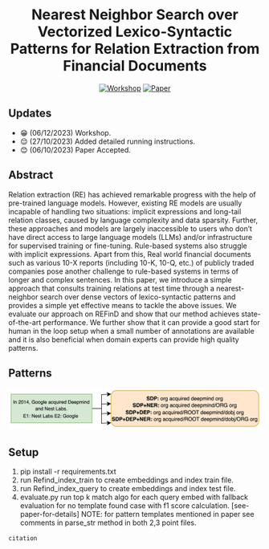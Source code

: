 

<div align="center">

# Nearest Neighbor Search over Vectorized Lexico-Syntactic Patterns for Relation Extraction from Financial Documents


[![Workshop](https://img.shields.io/badge/PAN_DL-2023-blue)](https://pan-dl.github.io/2023/about)
[![Paper](https://img.shields.io/badge/paper-pdf-red)](https://arxiv.org/abs/2207.08150)

</div>

## Updates
- :grin: (06/12/2023) Workshop.
- :relieved: (27/10/2023) Added detailed running instructions.
- :blush: (06/10/2023) Paper Accepted.

## Abstract

Relation extraction (RE) has achieved remarkable progress with the help of pre-trained language models. However, existing RE models are usually incapable of handling two situations: implicit expressions and long-tail relation classes, caused by language complexity and data sparsity. Further, these approaches and models are largely inaccessible to users who don’t have direct access to large language models (LLMs) and/or infrastructure for supervised training or fine-tuning. Rule-based systems also struggle with implicit expressions. Apart from this, Real world financial documents such as various 10-X reports (including 10-K, 10-Q, etc.) of publicly traded companies pose another challenge to rule-based systems in terms of longer and complex sentences. In this paper, we introduce a simple approach that consults training relations at test time through a nearest-neighbor search over dense vectors of lexico-syntactic patterns and provides a simple yet effective means to tackle the above issues. We evaluate our approach on REFinD and show that our method achieves state-of-the-art performance. We further show that it can provide a good start for human in the loop setup when a small number of annotations are available and it is also beneficial when domain experts can provide high quality patterns.

## Patterns 

![](pattern.jpg)

## Setup
1. pip install -r requirements.txt
2. run Refind_index_train to create embeddings and index train file.
3. run Refind_index_query to create embeddings and index test file.
4. evaluate.py run top k match algo for each query embed with fallback evaluation for no template found case with f1 score calculation. [see-paper-for-details]
NOTE: for pattern templates mentioned in paper see comments in parse_str method in both 2,3 point files.
```
citation
```
